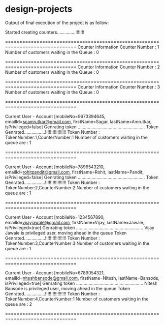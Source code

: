 # design-projects

Output of final execution of the project is as follow: 

Started creating counters...............!!!!!!!

=============================================================================== 
Counter Information
Counter Number : 1
Number of customers waiting in the Queue : 0

===============================================================================
Counter Information
Counter Number : 2
Number of customers waiting in the Queue : 0

===============================================================================
Counter Information
Counter Number : 3
Number of customers waiting in the Queue : 0

===============================================================================

Current User - Account [mobileNo=9673394645, emailId=scamrutkar@gmail.com, firstName=Sagar, lastName=Amrutkar, isPrivileged=false]
Genrating token ......................................................
Token Genrated.................!!!!!!!!!!!!!!!!!
Token Number : TokenNumber:1,CounterNumber:1
Number of customers waiting in the queue are : 1

===============================================================================

Current User - Account [mobileNo=7896543210, emailId=rohitpandit@gmail.com, firstName=Rohit, lastName=Pandit, isPrivileged=false]
Genrating token ......................................................
Token Genrated.................!!!!!!!!!!!!!!!!!
Token Number : TokenNumber:2,CounterNumber:2
Number of customers waiting in the queue are : 1

===============================================================================

Current User - Account [mobileNo=1234567890, emailId=vijayjawale@gmail.com, firstName=Vijay, lastName=Jawale, isPrivileged=true]
Genrating token ......................................................
Vijay Jawale is privileged user, moving ahead in the queue
Token Genrated.................!!!!!!!!!!!!!!!!!
Token Number : TokenNumber:3,CounterNumber:3
Number of customers waiting in the queue are : 1

===============================================================================

Current User - Account [mobileNo=6789054321, emailId=niteshbansode@gmail.com, firstName=Nitesh, lastName=Bansode, isPrivileged=true]
Genrating token ......................................................
Nitesh Bansode is privileged user, moving ahead in the queue
Token Genrated.................!!!!!!!!!!!!!!!!!
Token Number : TokenNumber:4,CounterNumber:1
Number of customers waiting in the queue are : 2

===============================================================================
